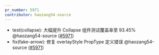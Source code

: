 ```yaml
---
pr_number: 5971
contributor: haozang54-source
---
```


- test(collapse): 大幅提升 Collapse 组件测试覆盖率至 93.45% @haozang54-source ([#5971](https://github.com/Tencent/tdesign-vue-next/pull/5971))
- fix(fake-arrow): 修复 overlayStyle PropType 定义错误 @haozang54-source ([#5971](https://github.com/Tencent/tdesign-vue-next/pull/5971))
